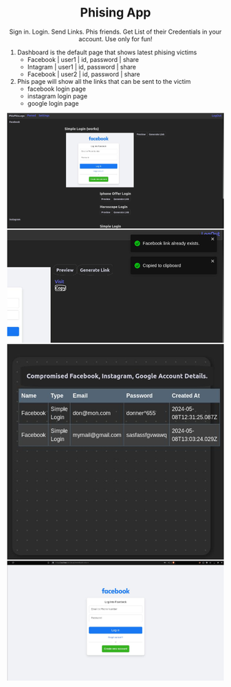 <h1 align="center">Phising App</h1>
<p  align="center">
Sign in. Login. Send Links. Phis friends. Get List of their Credentials in your account.
Use only for fun!
</p>

1. Dashboard is the default page that shows latest phising victims
    - Facebook | user1 | id, password | share
    - Intagram | user1 | id, password | share
    - Facebook | user2 | id, password | share
2. Phis page will show all the links that can be sent to the victim
    - facebook login page
    - instagram login page
    - google login page

![Phising App](./assets/home.png)
![Phising App](./assets/genlink.png)
![phising App](./assets/pwned.png)
![Phising App](./assets/simpleLoginFbPreview.png)

<!--
### apis requirements
- auth
    - register      -> handle new user `POST`
    - login         -> handle existing user `POST`
    - currentUser   -> handle signed in user's token `GET`
- user
    - :id           -> handle user's information `GET` `PUT` `DELETE`
    - :encrypted_data -> returns user_id & no other information for anynomity purposes.
- social
    - face          -> `GET` `POST` `PUT` `DELETE` after obtaining phised creds
    - goog          -> `GET` `POST` `PUT` `DELETE` after obtaining phised creds
- link
    - create        -> create new link (fields: social, user_id) `POST`
    - recreate      -> recreate expired links `POST`
    -
    - @www.facebook.com/:encrypted_data (frontend req/api)
    - @www.instagram.com/:encrypted_data (decrypt encrypted part and put userid onsubmit btn)

### db requirements
- user
    - user_id, username, email, password
    - auto salt/hash password in model
- social
    - social_id, name, user_id, phis_mail, phis_pass
- link
    - link_id, social_id, user_id, address, expiry

### frontend, only onsumit matters which is already covered.
- simple login
- offer/iphone login
- game/horoscope/prediction login
-->
